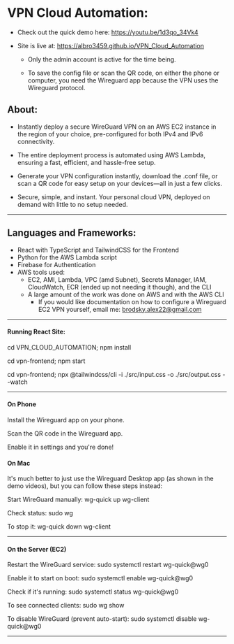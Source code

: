 # VPN Cloud Automation:

* Check out the quick demo here: https://youtu.be/1d3qo_34Vk4

* Site is live at: https://albro3459.github.io/VPN_Cloud_Automation

  * Only the admin account is active for the time being.

  * To save the config file or scan the QR code, on either the phone or computer, you need the Wireguard app because the VPN uses the Wireguard protocol.

## About: 

 * Instantly deploy a secure WireGuard VPN on an AWS EC2 instance in the region of your choice, pre-configured for both IPv4 and IPv6 connectivity.

 * The entire deployment process is automated using AWS Lambda, ensuring a fast, efficient, and hassle-free setup.

 * Generate your VPN configuration instantly, download the .conf file, or scan a QR code for easy setup on your devices—all in just a few clicks.

 * Secure, simple, and instant. Your personal cloud VPN, deployed on demand with little to no setup needed.

---
 
## Languages and Frameworks:
   * React with TypeScript and TailwindCSS for the Frontend
   * Python for the AWS Lambda script
   * Firebase for Authentication
   * AWS tools used:
     * EC2, AMI, Lambda, VPC (amd Subnet), Secrets Manager, IAM, CloudWatch, ECR (ended up not needing it though), and the CLI
     * A large amount of the work was done on AWS and with the AWS CLI
       * If you would like documentation on how to configure a Wireguard EC2 VPN yourself, email me: brodsky.alex22@gmail.com
      
---

#### Running React Site:

cd VPN_CLOUD_AUTOMATION;
npm install

cd vpn-frontend;
npm start

cd vpn-frontend;
npx @tailwindcss/cli -i ./src/input.css -o ./src/output.css --watch

---

#### On Phone

Install the Wireguard app on your phone.

Scan the QR code in the Wireguard app.

Enable it in settings and you're done!

#### On Mac

It's much better to just use the Wireguard Desktop app (as shown in the demo videos), but you can follow these steps instead:

Start WireGuard manually:
wg-quick up wg-client

Check status:
sudo wg

To stop it:
wg-quick down wg-client

---

#### On the Server (EC2)

Restart the WireGuard service:
sudo systemctl restart wg-quick@wg0

Enable it to start on boot:
sudo systemctl enable wg-quick@wg0

Check if it's running:
sudo systemctl status wg-quick@wg0

To see connected clients:
sudo wg show

To disable WireGuard (prevent auto-start):
sudo systemctl disable wg-quick@wg0

---
